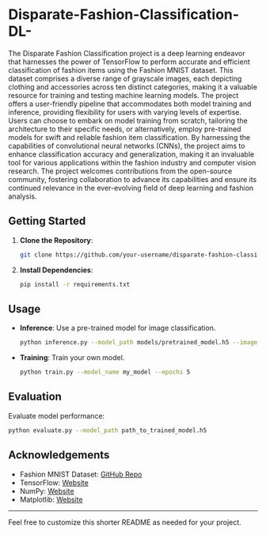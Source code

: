 # Disparate-Fashion-Classification-DL-

The Disparate Fashion Classification project is a deep learning endeavor that harnesses the power of TensorFlow to perform accurate and efficient classification of fashion items using the Fashion MNIST dataset. This dataset comprises a diverse range of grayscale images, each depicting clothing and accessories across ten distinct categories, making it a valuable resource for training and testing machine learning models. The project offers a user-friendly pipeline that accommodates both model training and inference, providing flexibility for users with varying levels of expertise. Users can choose to embark on model training from scratch, tailoring the architecture to their specific needs, or alternatively, employ pre-trained models for swift and reliable fashion item classification. By harnessing the capabilities of convolutional neural networks (CNNs), the project aims to enhance classification accuracy and generalization, making it an invaluable tool for various applications within the fashion industry and computer vision research. The project welcomes contributions from the open-source community, fostering collaboration to advance its capabilities and ensure its continued relevance in the ever-evolving field of deep learning and fashion analysis.



## Getting Started

1. **Clone the Repository**: 
   ```sh
   git clone https://github.com/your-username/disparate-fashion-classification.git
   ```

2. **Install Dependencies**: 
   ```sh
   pip install -r requirements.txt
   ```

## Usage

- **Inference**: Use a pre-trained model for image classification.
  ```sh
  python inference.py --model_path models/pretrained_model.h5 --image_path path_to_image.jpg
  ```

- **Training**: Train your own model.
  ```sh
  python train.py --model_name my_model --epochs 5
  ```


## Evaluation

Evaluate model performance:
```sh
python evaluate.py --model_path path_to_trained_model.h5
```



## Acknowledgements

- Fashion MNIST Dataset: [GitHub Repo](https://github.com/zalandoresearch/fashion-mnist)
- TensorFlow: [Website](https://www.tensorflow.org/)
- NumPy: [Website](https://numpy.org/)
- Matplotlib: [Website](https://matplotlib.org/)

--- 

Feel free to customize this shorter README as needed for your project.
